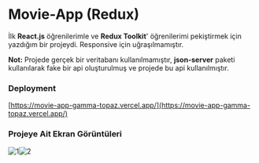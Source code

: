 # Movie-App (Redux)

İlk **React.js** öğrenilerimle ve **Redux Toolkit**' öğrenilerimi pekiştirmek için yazdığım bir projeydi. Responsive için uğraşılmamıştır.

**Not:** Projede gerçek bir veritabanı kullanılmamıştır, **json-server** paketi kullanılarak fake bir api oluşturulmuş ve projede bu api kullanılmıştır.


### Deployment

[https://movie-app-gamma-topaz.vercel.app/](https://movie-app-gamma-topaz.vercel.app/)


### Projeye Ait Ekran Görüntüleri
![1](https://lh3.googleusercontent.com/bavgmDStFpteyOlrXgoBjOs2b3Vn28zCURYR1upCrnVkVwuSNbTov3Zhj2k0PN50uofhtcVx3y2QzBwPi7ufRDhZufFdf3DkfoHHpcZ0vV1hdnSJu8muFgD8wtgKI70xwk0HboEYtU7pfBs4ghV4vVuFN5hIexbWy2tP4fVwzagppJmP78n7Q7wYfRs6OQ-icbdcdob-jzYxJZ1-9IkV_OWRJ78plZnbKq28XpVFV4Ymmd3CZBs2wZw4ymsXpH8Msd3g45w3xB085IVsdgnPi0wdYLpAzof3cYnj_E5J4-EaPmoQXMnijKabm2ORaHw6M22RIlGxZwPudyQwFpUk89rRbdr_uXCXSWIdzEO5ws6WK9izJ3DhVvMLzFsvSl-qOvTY4jsr9s16jmmfmxSWurv-njcaei2QWyHJ1yrxxmi96mbd3ZPG1gjR4ZX9Npt3A2ObW8UkZ3YtP9pKWO9JGXt9dPZRRQI61XZ3fDLU-h5xv3iIM4cz9JuetLn8-cMuW1dSeRp-UcKe4grT2SwhdUaNDuc4JODpag8SP9hB9lgTLYHqeRM-P0R070OxRRTEnLrl0E0f9DzlMb9MdznFvgWIJkmYWHO5XD__4_jwBKon56fzkaKal8DKS8XG8Ku0dOL8EUztSnqjqff4r294cdfiAfuAtrlhvhF-IWQHyAxnhFX87VzBXE9-2P_WszYqOoJ_eIzjHMoXlFvBjKiUli1KZOZZ9g7GD_rJiMcAeHlmnGHXKpOvE5UefJr2-bMus_42QM1utB14LLRG24wRP6L6hL8_lbbgNBBwwko0PI9OI7PgIwKfrss9INzck2bxCPnTqYqXJkIAlZEz5n_nY48X6T1xp5CsoWBD_8D5CPEuyh0F50pVpsHA5ZeNgb1g_DseqZTOiTBT44Rk8N5yD1in8amVU0O2gkrju97FnJcX=w448-h661-s-no?authuser=0)![2](https://lh3.googleusercontent.com/iyK3_dO-WTrkCmenr8CRlgcqa_fzv1TE84xsRw6PaN4P8i2S9CnUiL3mJjWLDgAUudY0mj9DjLC-6hpTwodK7NHVqpkrCru6zKacqy3IV42nFCu1rrstiJgCFxQtmsxN0XjL5-7ER6XqZNdd3Ld4kIwipxAbmihDuoviSp3C6u5_W9QnH2cMYfjhZcuYMHqa0UytD-yX-W-jFo2lKhAgUialww33fL4TOZoWT48HkjaqByFrhVsD6OP4tyr0NvUthXl0Qp_qnJp14ExoaY6PmtQuYn4Mgjw10iFsdKv9AtWnYG8Nn-ESnlFxFg9S9etNS6vPebs5t32Kfs9dECEBTJngOkSQ7ZiC150G_Ke-o9sUqBp2uwIT72i8hZq62px66EnKnI1Z07N-lrrJqL7o4GyieLflfL9Hcko2fMExwiFpZd1SQVrV2w5vVdR-OsZ0GFTluVkYVgSjU4UyUq29Z4WvTkZ8moMRhxN8U3Mho0eA-We4O8AV3CGHjFornU9YWOa8MMlCe9YZaReYdsGIzF_PjG4CedcBW5fpsqVlUfyPaIBhbqWzMPbXNNO6rhDinmpE-SMwFPP-wJBnRU4dV5NrJdXBxn54cafR-0ywH96nAwnYafeAIX3BX1MKnVHpJRFeeTbuSi0A3l5dYjPHAg9MzOEaJzREjaKS8EWbY_yLi3l6m0p9_i_-XbppI7rE2efbXjCDC8EW8LIirrc1rqwcpvmix7vkHP53rE8gYRdaifkHOh5dhO_UFcL_1IpIT4X8pn62kTZ45OEF7bOPIa-JUEsJ5jBVLvn1yuF3tQWPdO3zUt_IU7oPKH0_YNH9DFuBOT1XX4grn-qcllWVY2tRSY0jOv1x1JpBmOxIxrpoz4x3uWYiogWE5ILccwXeTlP1yvnRDJtJPRjvmZJOTjpaizi0UP7zaXu6fuDHImWo=w430-h661-s-no?authuser=0)
